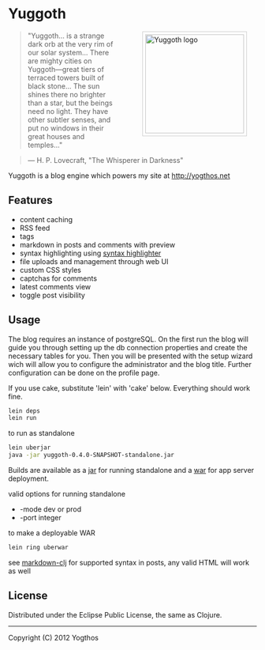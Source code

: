 # Yuggoth

<img src="https://raw.github.com/yogthos/yuggoth/master/logo.jpg" 
 style="margin-left:50px; padding: 5px; border-style:solid; border-width:1px; border-color:#ccc;"
 hspace="20"
 alt="Yuggoth logo" title="a strange dark orb" align="right" width="200" height="200"/>
 
>"Yuggoth... is a strange dark orb at the very rim of our solar system... 
>There are mighty cities on Yuggoth—great tiers of terraced towers built of black stone... 
>The sun shines there no brighter than a star, but the beings need no light. 
>They have other subtler senses, and put no windows in their great houses and temples..."

> — H. P. Lovecraft, &quot;The Whisperer in Darkness&quot;


Yuggoth is a blog engine which powers my site at http://yogthos.net   

## Features

* content caching
* RSS feed
* tags
* markdown in posts and comments with preview
* syntax highlighting using [syntax highlighter](http://alexgorbatchev.com/SyntaxHighlighter/)
* file uploads and management through web UI
* custom CSS styles
* captchas for comments
* latest comments view
* toggle post visibility

## Usage

The blog requires an instance of postgreSQL. On the first run the blog will guide you through setting up
the db connection properties and create the necessary tables for you. Then you will be presented with the 
setup wizard wich will allow you to configure the administrator and the blog title. Further configuration 
can be done on the profile page.   

If you use cake, substitute 'lein' with 'cake' below. Everything should work fine.
```bash
lein deps
lein run
```

to run as standalone
```bash
lein uberjar
java -jar yuggoth-0.4.0-SNAPSHOT-standalone.jar
```
Builds are available as a [jar](http://li528-143.members.linode.com/yuggoth-0.4.0-SNAPSHOT-standalone.jar) for running
standalone and a [war](http://li528-143.members.linode.com/yuggoth-0.4.0-SNAPSHOT-standalone.war) for app server deployment. 
 

valid options for running standalone

* -mode dev or prod
* -port integer

to make a deployable WAR
```bash
lein ring uberwar
```

see [markdown-clj](https://github.com/yogthos/markdown-clj) for supported syntax in posts, any valid HTML will work as well

 
## License

Distributed under the Eclipse Public License, the same as Clojure.

***
Copyright (C) 2012 Yogthos

